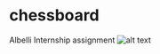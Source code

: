 # chessboard
Albelli Internship assignment
![alt text](https://github.com/sensei98/chessboard/blob/main/chessboard.jpg?raw=true)

